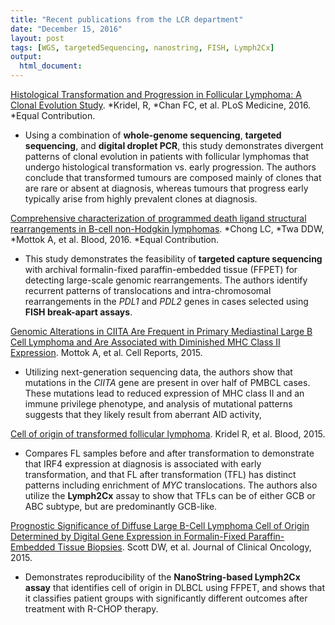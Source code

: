 ```yaml
---
title: "Recent publications from the LCR department"
date: "December 15, 2016"
layout: post
tags: [WGS, targetedSequencing, nanostring, FISH, Lymph2Cx]
output:
  html_document:
---
```


[Histological Transformation and Progression in Follicular Lymphoma: A Clonal Evolution Study](http://journals.plos.org/plosmedicine/article?id=10.1371/journal.pmed.1002197). \*Kridel, R, \*Chan FC, et al. PLoS Medicine, 2016. \*Equal Contribution.

  * Using a combination of **whole-genome sequencing**, **targeted sequencing**, and **digital droplet PCR**, this study demonstrates divergent patterns of clonal evolution in patients with follicular lymphomas that undergo histological transformation vs. early progression. The authors conclude that transformed tumours are composed mainly of clones that are rare or absent at diagnosis, whereas tumours that progress early typically arise from highly prevalent clones at diagnosis.
  
[Comprehensive characterization of programmed death ligand structural rearrangements in B-cell non-Hodgkin lymphomas](https://www.ncbi.nlm.nih.gov/pubmed/27268263). \*Chong LC, \*Twa DDW, \*Mottok A, et al. Blood, 2016. \*Equal Contribution.

  * This study demonstrates the feasibility of **targeted capture sequencing** with archival formalin-fixed paraffin-embedded tissue (FFPET) for detecting large-scale genomic rearrangements. The authors identify recurrent patterns of translocations and intra-chromosomal rearrangements in the *PDL1* and *PDL2* genes in cases selected using **FISH break-apart assays**.
  
[Genomic Alterations in CIITA Are Frequent in Primary Mediastinal Large B Cell Lymphoma and Are Associated with Diminished MHC Class II Expression](https://www.ncbi.nlm.nih.gov/pubmed/26549456). Mottok A, et al. Cell Reports, 2015.

  * Utilizing next-generation sequencing data, the authors show that mutations in the *CIITA* gene are present in over half of PMBCL cases. These mutations lead to reduced expression of MHC class II and an immune privilege phenotype, and analysis of mutational patterns suggests that they likely result from aberrant AID activity, 

[Cell of origin of transformed follicular lymphoma](https://www.ncbi.nlm.nih.gov/pubmed/26307535). Kridel R, et al. Blood, 2015.

  * Compares FL samples before and after transformation to demonstrate that IRF4 expression at diagnosis is associated with early transformation, and that FL after transformation (TFL) has distinct patterns including enrichment of *MYC* translocations. The authors also utilize the **Lymph2Cx** assay to show that TFLs can be of either GCB or ABC subtype, but are predominantly GCB-like.

[Prognostic Significance of Diffuse Large B-Cell Lymphoma Cell of Origin Determined by Digital Gene Expression in Formalin-Fixed Paraffin-Embedded Tissue Biopsies](https://www.ncbi.nlm.nih.gov/pubmed/26240231). Scott DW, et al. Journal of Clinical Oncology, 2015.

  * Demonstrates reproducibility of the **NanoString-based Lymph2Cx assay** that identifies cell of origin in DLBCL using FFPET, and shows that it classifies patient groups with significantly different outcomes after treatment with R-CHOP therapy.
